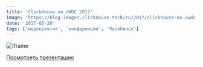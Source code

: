 ```yaml
---
title: 'ClickHouse на UWDC 2017'
image: 'https://blog-images.clickhouse.tech/ru/2017/clickhouse-na-uwdc-2017/main.jpg'
date: '2017-05-20'
tags: ['мероприятия', 'конференции', 'Челябинск']
---
```


![iframe](https://www.youtube.com/embed/isYA4e5zg1M?t=2h8m15s)

[Посмотреть презентацию](https://presentations.clickhouse.tech/uwdc/)
